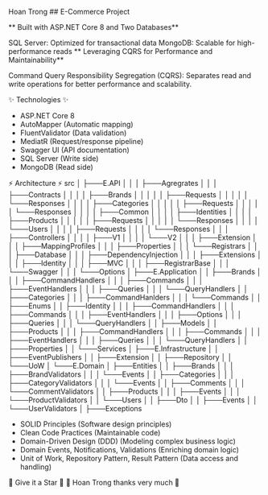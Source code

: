 Hoan Trong ## E-Commerce Project

** Built with ASP.NET Core 8 and Two Databases**

SQL Server: Optimized for transactional data
MongoDB: Scalable for high-performance reads
** Leveraging CQRS for Performance and Maintainability**

Command Query Responsibility Segregation (CQRS): Separates read and write operations for better performance and scalability.

✨ Technologies ✨ 

- ASP.NET Core 8
- AutoMapper (Automatic mapping)
- FluentValidator (Data validation)
- MediatR (Request/response pipeline)
- Swagger UI  (API documentation)
- SQL Server (Write side)
- MongoDB (Read side)

⚡ Architecture ⚡
src
│   ├───E.API
│   │   │   ├───Agregrates
│   │   │   ├───Contracts
│   │   │   │   ├───Brands
│   │   │   │   │   ├───Requests
│   │   │   │   │   └───Responses
│   │   │   │   ├───Categories
│   │   │   │   │   ├───Requests
│   │   │   │   │   └───Responses
│   │   │   │   ├───Common
│   │   │   │   ├───Identities
│   │   │   │   ├───Products
│   │   │   │   │   ├───Requests
│   │   │   │   │   └───Responses
│   │   │   │   └───Users
│   │   │   │       ├───Requests
│   │   │   │       └───Responses
│   │   │   ├───Controllers
│   │   │   │   ├───V1
│   │   │   │   └───V2
│   │   │   ├───Extension
│   │   │   ├───MappingProfiles
│   │   │   ├───Properties
│   │   │   └───Registrars
│   │   │       ├───Database
│   │   │       ├───DependencyInjection
│   │   │       ├───Extensions
│   │   │       ├───Identity
│   │   │       ├───MVC
│   │   │       ├───RegistrarBase
│   │   │       └───Swagger
│   │   │           └───Options
│   ├───E.Application
│   │   ├───Brands
│   │   │   ├───CommandHandlers
│   │   │   ├───Commands
│   │   │   ├───EventHandlers
│   │   │   ├───Queries
│   │   │   └───QueryHandlers
│   │   ├───Categories
│   │   │   ├───CommandHanlders
│   │   │   └───Commands
│   │   ├───Enums
│   │   ├───Identity
│   │   │   ├───CommandHandlers
│   │   │   ├───Commands
│   │   │   ├───EventHandlers
│   │   │   ├───Options
│   │   │   ├───Queries
│   │   │   └───QueryHandlers
│   │   ├───Models
│   │   ├───Products
│   │   │   ├───CommandHandlers
│   │   │   ├───Commands
│   │   │   ├───EventHandlers
│   │   │   ├───Queries
│   │   │   └───QueryHandlers
│   │   ├───Properties
│   │   └───Services
│   ├───E.Infrastructure
│   │   ├───EventPublishers
│   │   ├───Extension
│   │   ├───Repository
│   │   └───UoW
│   └───E.Domain
│       ├───Entities
│       │   ├───Brands
│       │   │   ├───BrandValidators
│       │   │   └───Events
│       │   ├───Categories
│       │   │   ├───CategoryValidators
│       │   │   └───Events
│       │   ├───Comments
│       │   │   └───CommentValidators
│       │   ├───Products
│       │   │   ├───Events
│       │   │   └───ProductValidators
│       │   └───Users
│       │       ├───Dto
│       │       ├───Events
│       │       └───UserValidators
│       ├───Exceptions

- SOLID Principles (Software design principles)
- Clean Code Practices (Maintainable code)
- Domain-Driven Design (DDD) (Modeling complex business logic)
- Domain Events, Notifications, Validations (Enriching domain logic)
- Unit of Work, Repository Pattern, Result Pattern (Data access and handling)

🌟 Give it a Star 🌟
💖 Hoan Trong thanks very much 💖
